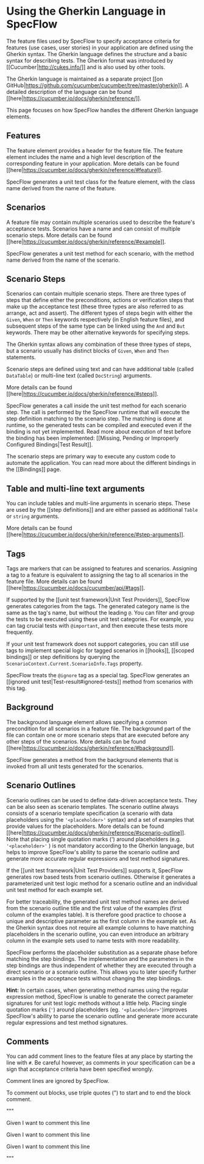 # Using the Gherkin Language in SpecFlow

The feature files used by SpecFlow to specify acceptance criteria for features (use cases, user stories) in your application are defined using the Gherkin syntax. The Gherkin language defines the structure and a basic syntax for describing tests. The Gherkin format was introduced by [[Cucumber|http://cukes.info/]] and is also used by other tools. 

The Gherkin language is maintained as a separate project [[on GitHub|https://github.com/cucumber/cucumber/tree/master/gherkin]]. A detailed description of the language can be found [[here|https://cucumber.io/docs/gherkin/reference/]].

This page focuses on how SpecFlow handles the different Gherkin language elements. 

## Features
The feature element provides a header for the feature file. The feature element includes the name and a high level description of the corresponding feature in your application. More details can be found [[here|https://cucumber.io/docs/gherkin/reference/#feature]].

SpecFlow generates a unit test class for the feature element, with the class name derived from the name of the feature.

## Scenarios
A feature file may contain multiple scenarios used to describe the feature's acceptance tests. Scenarios have a name and can consist of multiple scenario steps. More details can be found [[here|https://cucumber.io/docs/gherkin/reference/#example]].

SpecFlow generates a unit test method for each scenario, with the method name derived from the name of the scenario.

## Scenario Steps
Scenarios can contain multiple scenario steps. There are three types of steps that define either the preconditions, actions or verification steps that make up the acceptance test (these three types are also referred to as arrange, act and assert). The different types of steps begin with either the `Given`, `When` or `Then` keywords respectively (in English feature files), and subsequent steps of the same type can be linked using the `And` and `But` keywords. There may be other alternative keywords for specifying steps.

The Gherkin syntax allows any combination of these three types of steps, but a scenario usually has distinct blocks of `Given`, `When` and `Then` statements.

Scenario steps are defined using text and can have additional table (called `DataTable`) or multi-line text (called `DocString`) arguments.

More details can be found [[here|https://cucumber.io/docs/gherkin/reference/#steps]].

SpecFlow generates a call inside the unit test method for each scenario step. The call is performed by the SpecFlow runtime that will execute the step definition matching to the scenario step. The matching is done at runtime, so the generated tests can be compiled and executed even if the binding is not yet implemented. Read more about execution of test before the binding has been implemented: [[Missing, Pending or Improperly Configured Bindings|Test Result]].

The scenario steps are primary way to execute any custom code to automate the application. You can read more about the different bindings in the [[Bindings]] page.

## Table and multi-line text arguments
You can include tables and multi-line arguments in scenario steps. These are used by the [[step definitions]] and are either passed as additional `Table` or `string` arguments.

More details can be found [[here|https://cucumber.io/docs/gherkin/reference/#step-arguments]].

## Tags
Tags are markers that can be assigned to features and scenarios. Assigning a tag to a feature is equivalent to assigning the tag to all scenarios in the feature file. More details can be found [[here|https://cucumber.io/docs/cucumber/api/#tags]].

If supported by the [[unit test framework|Unit Test Providers]], SpecFlow generates categories from the tags. The generated category name is the same as the tag's name, but without the leading `@`. You can filter and group the tests to be executed using these unit test categories. For example, you can tag crucial tests with `@important`, and then execute these tests more frequently.

If your unit test framework does not support categories, you can still use tags to implement special logic for tagged scenarios in [[hooks]], [[scoped bindings]] or step definitions by querying the `ScenarioContext.Current.ScenarioInfo.Tags` property.

SpecFlow treats the `@ignore` tag as a special tag. SpecFlow generates an [[ignored unit test|Test-result#ignored-tests]] method from scenarios with this tag.

## Background
The background language element allows specifying a common precondition for all scenarios in a feature file. The background part of the file can contain one or more scenario steps that are executed before any other steps of the scenarios. More details can be found [[here|https://cucumber.io/docs/gherkin/reference/#background]].

SpecFlow generates a method from the background elements that is invoked from all unit tests generated for the scenarios.

## Scenario Outlines
Scenario outlines can be used to define data-driven acceptance tests. They can be also seen as scenario templates. The scenario outline always consists of a scenario template specification (a scenario with data placeholders using the `'<placeholder>'` syntax) and a set of examples that provide values for the placeholders. More details can be found [[here|https://cucumber.io/docs/gherkin/reference/#scenario-outline]]. Note that placing single quotation marks (') around placeholders (e.g. `'<placeholder>'` ) is not mandatory according to the Gherkin language, but helps to improve SpecFlow's ability to parse the scenario outline and generate more accurate regular expressions and test method signatures.

If the [[unit test framework|Unit Test Providers]] supports it, SpecFlow generates row based tests from scenario outlines. Otherwise it generates a parameterized unit test logic method for a scenario outline and an individual unit test method for each example set. 

For better traceability, the generated unit test method names are derived from the scenario outline title and the first value of the examples (first column of the examples table). It is therefore good practice to choose a unique and descriptive parameter as the first column in the example set. As the Gherkin syntax does not require all example columns to have matching placeholders in the scenario outline, you can even introduce an arbitrary column in the example sets used to name tests with more readability. 

SpecFlow performs the placeholder substitution as a separate phase before matching the step bindings. The implementation and the parameters in the step bindings are thus independent of whether they are executed through a direct scenario or a scenario outline. This allows you to later specify further examples in the acceptance tests without changing the step bindings.

**Hint:** In certain cases, when generating method names using the regular expression method, SpecFlow is unable to generate the correct parameter signatures for unit test logic methods without a little help. Placing single quotation marks (`'`) around placeholders (eg. `'<placeholder>'`)improves SpecFlow's ability to parse the scenario outline and generate more accurate regular expressions and test method signatures.

## Comments
You can add comment lines to the feature files at any place by starting the line with `#`. Be careful however, as comments in your specification can be a sign that acceptance criteria have been specified wrongly. 

Comment lines are ignored by SpecFlow.

To comment out blocks, use triple quotes (") to start and to end the block comment.

"""

Given I want to comment this line

Given I want to comment this line

Given I want to comment this line

"""